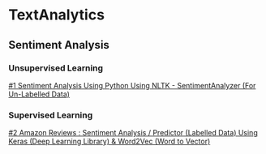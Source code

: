 # TextAnalytics

## Sentiment Analysis

### Unsupervised Learning 

[#1 Sentiment Analysis Using Python Using NLTK - SentimentAnalyzer (For Un-Labelled Data)](https://nbviewer.jupyter.org/github/zydusss/TextAnalytics/blob/master/Sentiment%20Analysis%20Using%20Python%20-%20NLTK%20%28SentimentIntensityAnalyzer%29.ipynb)

### Supervised Learning
[#2 Amazon Reviews : Sentiment Analysis / Predictor (Labelled Data) Using Keras (Deep Learning Library) & Word2Vec (Word to Vector)](https://nbviewer.jupyter.org/github/zydusss/TextAnalytics/blob/master/Amazon_Reviews_Sentiment_Predictor_Using_Deep_Learning.ipynb)
